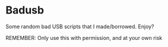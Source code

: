 # Badusb
Some random bad USB scripts that I made/borrowed. Enjoy?

REMEMBER: Only use this with permission, and at your own risk
